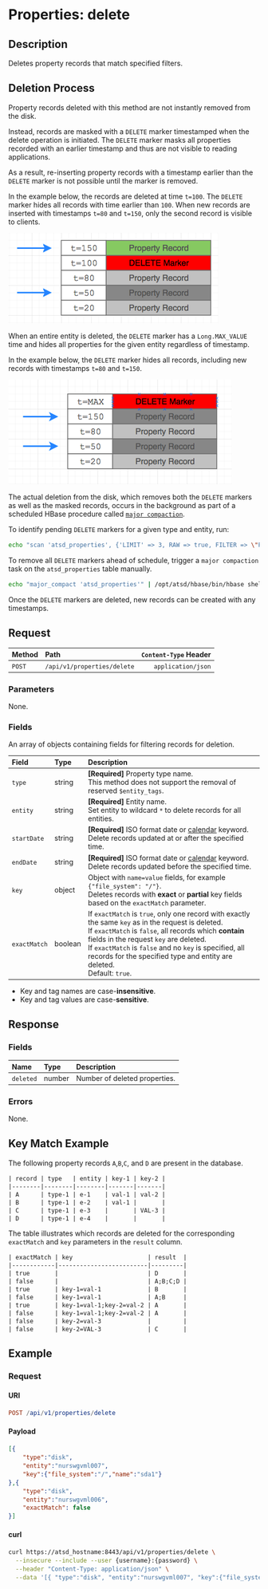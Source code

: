 # Properties: delete

## Description

Deletes property records that match specified filters.

## Deletion Process

Property records deleted with this method are not instantly removed from the disk.

Instead, records are masked with a `DELETE` marker timestamped when the delete operation is initiated. The `DELETE` marker masks all properties recorded with an earlier timestamp and thus are not visible to reading applications.

As a result, re-inserting property records with a timestamp earlier than the `DELETE` marker is not possible until the marker is removed.

In the example below, the records are deleted at time `t=100`. The `DELETE` marker hides all records with time earlier than `100`. When new records are inserted with timestamps `t=80` and `t=150`, only the second record is visible to clients.

![](./images/delete-marker-type.png)

When an entire entity is deleted, the `DELETE` marker has a `Long.MAX_VALUE` time and hides all properties for the given entity regardless of timestamp.

In the example below, the `DELETE` marker hides all records, including new records with timestamps `t=80` and `t=150`.

![](./images/delete-marker-entity.png)

The actual deletion from the disk, which removes both the `DELETE` markers as well as the masked records, occurs in the background as part of a scheduled HBase procedure called [`major compaction`](../../../administration/compaction.md).

To identify pending `DELETE` markers for a given type and entity, run:

```sh
echo "scan 'atsd_properties', {'LIMIT' => 3, RAW => true, FILTER => \"PrefixFilter('\\"prop_type\\":\\"entity_name\\"')\"}" | /opt/atsd/hbase/bin/hbase shell
```

To remove all `DELETE` markers ahead of schedule, trigger a `major compaction` task on the `atsd_properties` table manually.

```sh
echo "major_compact 'atsd_properties'" | /opt/atsd/hbase/bin/hbase shell
```

Once the `DELETE` markers are deleted, new records can be created with any timestamps.

## Request

| Method | Path | `Content-Type` Header|
|:---|:---|---:|
| `POST` | `/api/v1/properties/delete` | `application/json` |

### Parameters

None.

### Fields

An array of objects containing fields for filtering records for deletion.

| **Field**  | **Type** | **Description**  |
|:---|:---|:---|
| `type` | string | **[Required]** Property type name. <br>This method does not support the removal of reserved `$entity_tags`.|
| `entity` | string | **[Required]** Entity name. <br>Set entity to wildcard `*` to delete records for all entities.|
| `startDate` | string | **[Required]** ISO format date or [calendar](../../../shared/calendar.md) keyword. <br>Delete records updated at or after the specified time. |
| `endDate` | string | **[Required]** ISO format date or [calendar](../../../shared/calendar.md) keyword.<br>Delete records updated before the specified time. |
| `key` | object | Object with `name=value` fields, for example `{"file_system": "/"}`.<br>Deletes records with **exact** or **partial** key fields based on the `exactMatch` parameter.|
| `exactMatch` | boolean | If `exactMatch` is `true`, only one record with exactly the same `key` as in the request is deleted.<br>If `exactMatch` is `false`, all records which **contain** fields in the request `key` are deleted.<br>If `exactMatch` is `false` and no `key` is specified, all records for the specified type and entity are deleted.<br>Default: `true`.|

* Key and tag names are case-**insensitive**.
* Key and tag values are case-**sensitive**.

## Response

### Fields

| **Name**  | **Type** | **Description**  |
|:---|:---|:---|
| `deleted` | number | Number of deleted properties. |

### Errors

None.

## Key Match Example

The following property records `A`,`B`,`C`, and `D` are present in the database.

```ls
| record | type   | entity | key-1 | key-2 |
|--------|--------|--------|-------|-------|
| A      | type-1 | e-1    | val-1 | val-2 |
| B      | type-1 | e-2    | val-1 |       |
| C      | type-1 | e-3    |       | VAL-3 |
| D      | type-1 | e-4    |       |       |
```

The table illustrates which records are deleted for the corresponding `exactMatch` and `key` parameters in the `result` column.

```ls
| exactMatch | key                     | result  |
|------------|-------------------------|---------|
| true       |                         | D       |
| false      |                         | A;B;C;D |
| true       | key-1=val-1             | B       |
| false      | key-1=val-1             | A;B     |
| true       | key-1=val-1;key-2=val-2 | A       |
| false      | key-1=val-1;key-2=val-2 | A       |
| false      | key-2=val-3             |         |
| false      | key-2=VAL-3             | C       |
```

## Example

### Request

#### URI

```elm
POST /api/v1/properties/delete
```

#### Payload

```json
[{
    "type":"disk",
    "entity":"nurswgvml007",
    "key":{"file_system":"/","name":"sda1"}
},{
    "type":"disk",
    "entity":"nurswgvml006",
    "exactMatch": false
}]
```

#### curl

```bash
curl https://atsd_hostname:8443/api/v1/properties/delete \
  --insecure --include --user {username}:{password} \
  --header "Content-Type: application/json" \
  --data '[{ "type":"disk", "entity":"nurswgvml007", "key":{"file_system":"/","name":"sda1"} }]'
```
